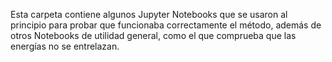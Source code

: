 Esta carpeta contiene algunos Jupyter Notebooks que se usaron al principio para probar que funcionaba correctamente el método, además de otros Notebooks de utilidad general, como el que comprueba que las energías no se entrelazan.
